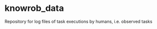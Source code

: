 knowrob_data
============

Repository for log files of task executions by humans, i.e. observed tasks

